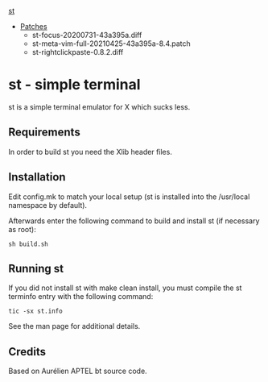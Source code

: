 [st](https://st.suckless.org/)

- [Patches](https://st.suckless.org/patches/)
    - st-focus-20200731-43a395a.diff
    - st-meta-vim-full-20210425-43a395a-8.4.patch
    - st-rightclickpaste-0.8.2.diff


# st - simple terminal
st is a simple terminal emulator for X which sucks less.


## Requirements
In order to build st you need the Xlib header files.


## Installation
Edit config.mk to match your local setup (st is installed into
the /usr/local namespace by default).

Afterwards enter the following command to build and install st (if
necessary as root):

    sh build.sh


## Running st
If you did not install st with make clean install, you must compile
the st terminfo entry with the following command:

    tic -sx st.info

See the man page for additional details.

## Credits
Based on Aurélien APTEL <aurelien dot aptel at gmail dot com> bt source code.

